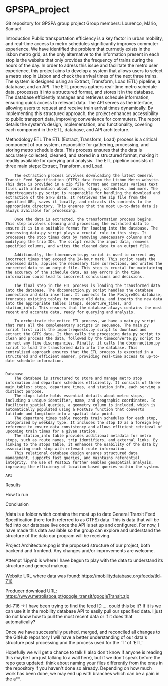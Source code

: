 # GPSPA_project 
Git repository for GPSPA group project
Group members: Lourenço, Mário, Samuel

Introduction
    Public transportation efficiency is a key factor in urban mobility, and real-time access to metro schedules significantly improves commuter experience. We have identified the problem that currnetly exists in the lisbon metro grid, as the only alternative to the information present in each stop is the website that only provides the frequency of trains during the hours of the day. In order to adress this issue and facilitate the metro user experience, this project aims to develop a system that allows users to select a metro stop in Lisbon and check the arrival times of the next three trains.
    The system is designed using an Extract, Transform, Load (ETL) pipeline, a database, and an API. The ETL process gathers real-time metro schedule data, processes it into a structured format, and stores it in the database. The database efficiently manages and retrieves schedule information, ensuring quick access to relevant data. The API serves as the interface, allowing users to request and receive train arrival times dynamically.
    By implementing this structured approach, the project enhances accessibility to public transport data, improving convenience for commuters. The report details the system’s design, implementation, and functionality, covering each component in the ETL, database, and API architecture.

Methodology
    ETL
        The ETL (Extract, Transform, Load) process is a critical component of our system, responsible for gathering, processing, and storing metro schedule data. This process ensures that the data is accurately collected, cleaned, and stored in a structured format, making it readily available for querying and analysis. The ETL pipeline consists of three main steps: Extract, Transform, and Load.

        The extraction process involves downloading the latest General Transit Feed Specification (GTFS) data from the Lisbon Metro website. This data is provided in a zip file format and contains various text files with information about routes, stops, schedules, and more. The importrequests.py script is responsible for handling the download and extraction of the GTFS data. It retrieves the zip file from the specified URL, saves it locally, and extracts its contents to the appropriate directory. This ensures that the most up-to-date data is always available for processing.

        Once the data is extracted, the transformation process begins. This step involves cleaning and processing the extracted data to ensure it is in a suitable format for loading into the database. The processing_data.py script plays a crucial role in this step. It processes the stop times data by removing unnecessary columns and modifying the trip IDs. The script reads the input data, removes specified columns, and writes the cleaned data to an output file. 

        Additionally, the timeconverte.py script is used to correct any incorrect times that exceed the 24-hour mark. This script reads the processed data, applies the necessary time corrections, and writes the corrected data to an output file. This step is crucial for maintaining the accuracy of the schedule data, as any errors in the time information could lead to incorrect conclusions and decisions.

        The final step in the ETL process is loading the transformed data into the database. The dbconnection.py script handles the database connection and data insertion. It connects to the PostgreSQL database, truncates existing tables to remove old data, and inserts the new data into the appropriate tables (stops, departure_times, and station_info). This ensures that the database always contains the most recent and accurate data, ready for querying and analysis.

        To orchestrate the entire ETL process, we have a main.py script that runs all the complementary scripts in sequence. The main.py script first calls the importrequests.py script to download and extract the GTFS data. It then calls the processing_data.py script to clean and process the data, followed by the timeconverte.py script to correct any time discrepancies. Finally, it calls the dbconnection.py script to load the transformed data into the database. This centralized approach ensures that the ETL process is executed in a structured and efficient manner, providing real-time access to up-to-date schedule information.

    
    Database
        The database is structured to store and manage metro stop information and departure schedules efficiently. It consists of three main tables: stops, departure_times, and station_info, each serving a distinct purpose.
        The stops table holds essential details about metro stops, including a unique identifier, name, and geographic coordinates. To facilitate spatial queries, a geometry column is included, which is automatically populated using a PostGIS function that converts latitude and longitude into a spatial data point.
        The departure_times table records train schedules for each stop, categorized by weekday type. It includes the stop ID as a foreign key reference to ensure data consistency and allows efficient retrieval of upcoming train times for a given station.
        The station_info table provides additional metadata for metro stops, such as route names, trip identifiers, and external links. By linking to the stops table, it enhances the usability of the data by associating each stop with relevant route information.
        This relational database design ensures structured data management, supports fast queries, and maintains referential integrity. The use of PostGIS further enables geospatial analysis, improving the efficiency of location-based queries within the system.

    API

Results

How to run 

Conclusion


/data is a folder which contains the most up to date General Transit Feed Specification (here forth referred to as GTFS) data. This is data that will be fed into our database live once the API is set up and configured. For now, I have made this data available so the group can explore and understand the structure of the data our program will be receiving. 

Project Architecture.png is the proposed structure of our project, both backend and frontend. Any changes and/or improvements are welcome.

Attempt 1.ipynb is where I have begun to play with the data to understand its structure and general makeup. 

Website URL where data was found: https://mobilitydatabase.org/feeds/tld-716

Producer download URL: https://www.metrolisboa.pt/google_transit/googleTransit.zip

tld-716 -> I have been trying to find the feed ID..... could this be it? If it is we can use it in the mobility database API to easily pull our specified data. I just do not know how to pull the most recent data or if it does that automatically?

Once we have successfully pushed, merged, and reconciled all changes to the GitHub repository I will have a better understanding of our data's structure post processing and the process used for the 'T' of 'ETL' 

Hopefully we will get a chance to talk (I also don't know if anyone is reading this maybe I am just talking to a wall here), but if we don't speak before the repo gets updated: think about naming your files differently from the ones in the repository if you haven't done so already. Depending on how much work has been done, we may end up with branches which can be a pain in the a**. 
